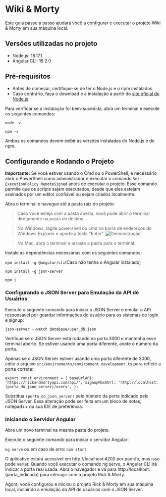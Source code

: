 # Wiki & Morty

Este guia passo a passo ajudará você a configurar e executar o projeto Wiki & Morty em sua máquina local.
## Versões utilizadas no projeto

- Node.js: 18.17.1
- Angular CLI: 16.2.0
## Pré-requisitos

- Antes de começar, certifique-se de ter o Node.js e o npm instalados.
- Caso contrário, faça o download e a instalação a partir do [site oficial do Node.js](https://nodejs.org/en/download)

Para verificar se a instalação foi bem-sucedida, abra um terminal e execute os seguintes comandos:

`node -v`

`npm -v`

Ambos os comandos devem exibir as versões instaladas do Node.js e do npm.

## Configurando e Rodando o Projeto
**Importante:** Se você estiver usando o Cmd ou o PowerShell, é necessário abrir o PowerShell como administrador e executar o comando `Set-ExecutionPolicy RemoteSigned` antes de executar o projeto. Esse comando permite que os scripts sejam executados, desde que eles estejam assinados por um editor confiável ou sejam criados localmente.

Abra o terminal e navegue até a pasta raiz do projeto:

> Caso você esteja com a pasta aberta, você pode abrir o terminal diretamente na pasta de destino.

> No Windows, digite powershell ou cmd na barra de endereços do  Windows Explorer e aperte a tecla "Enter". 
![Demonstração](https://i.imgur.com/0QtyqCW.png)

> No Mac, abra o terminal e arraste a pasta para o terminal.

Instale as dependências necessárias com os seguintes comandos:

`npm install -g @angular/cli`(Caso não tenha o Angular instalado)

`npm install -g json-server`

`npm i`

### Configurando o JSON Server para Emulação da API de Usuários

Execute o seguinte comando para iniciar o JSON Server e emular a API responsável por guardar informações do usuário para os sistemas de login e signup:

`json-server --watch database/user_db.json`

Verifique se o JSON Server está rodando na porta 3000 e mantenha esse terminal aberto. Se estiver usando uma porta diferente, anote o número da porta.

Apenas se o JSON Server estiver usando uma porta diferente de 3000, edite o arquivo `src/environments/environment.development.ts` para refletir a porta correta:

 `export const environment = {
 baseUrlAPI: 'https://rickandmortyapi.com/api/',
 signupMockUrl: 'http://localhost:(porta_do_json_server)/users',
};`

Substitua `(porta_do_json_server)` pelo número da porta indicado pelo JSON Server.
Essa alteração pode ser feita em um bloco de notas, notepad++ ou sua IDE de preferência.

### Iniciando o Servidor Angular

Abra um novo terminal na mesma pasta do projeto.

Execute o seguinte comando para iniciar o servidor Angular:

`ng serve` ou em caso de erro: `npm start`

O aplicativo estará acessível em http://localhost:4200 por padrão, mas isso pode variar. Quando você executar o comando ng serve, o Angular CLI irá indicar a porta real usada. Abra o navegador e vá para http://localhost:(porta_indicada) para interagir com o projeto Rick & Morty.

Agora, você configurou e iniciou o projeto Rick & Morty em sua máquina local, incluindo a emulação da API de usuários com o JSON Server.
